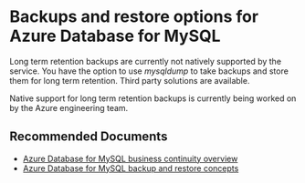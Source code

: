 <properties
    pageTitle="Backups and restore options for Azure Database for MySQL"
    description="Backups and restore options for Azure Database for MySQL"
    service="microsoft.dbformysql"
    resource="servers"
    authors="jan-eng"
    ms.author="janeng"
    displayOrder="120"
    selfHelpType="generic"
    supportTopicIds="32640067"
    resourceTags="servers, databases"
    productPesIds="16221"
    cloudEnvironments="public"
    articleId="be30fc87-a22e-47e3-b1b5-7a80dc1b3a12"
/>

# Backups and restore options for Azure Database for MySQL

Long term retention backups are currently not natively supported by the service. You have the option to use *mysqldump* to take backups and store them for long term retention. Third party solutions are available.

Native support for long term retention backups is currently being worked on by the Azure engineering team.

## **Recommended Documents**

* [Azure Database for MySQL business continuity overview](https://docs.microsoft.com/azure/mysql/concepts-business-continuity)<br>
* [Azure Database for MySQL backup and restore concepts](https://docs.microsoft.com/azure/mysql/concepts-backup)
